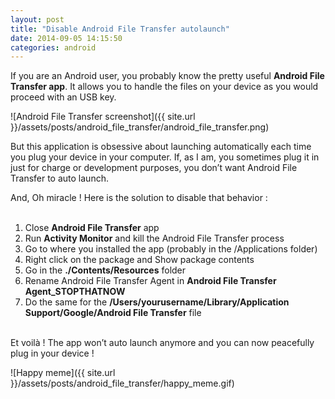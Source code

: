 ```yaml
---
layout: post
title: "Disable Android File Transfer autolaunch"
date: 2014-09-05 14:15:50
categories: android
---
```



If you are an Android user, you probably know the pretty useful **Android File Transfer app**. It allows you to handle the files on your device as you would proceed with an USB key.

![Android File Transfer screenshot]({{ site.url }}/assets/posts/android_file_transfer/android_file_transfer.png)

But this application is obsessive about launching automatically each time you plug your device in your computer. If, as I am, you sometimes plug it in just for charge or development purposes, you don’t want Android File Transfer to auto launch.

And, Oh miracle ! Here is the solution to disable that behavior :
<br /><br />

  1. Close **Android File Transfer** app
  2. Run **Activity Monitor** and kill the Android File Transfer process
  3. Go to where you installed the app (probably in the /Applications folder)
  4. Right click on the package and Show package contents
  5. Go in the **./Contents/Resources** folder
  6. Rename Android File Transfer Agent in **Android File Transfer Agent_STOPTHATNOW**
  7. Do the same for the **/Users/yourusername/Library/Application Support/Google/Android File Transfer** file

<br />
Et voilà ! The app won’t auto launch anymore and you can now peacefully plug in your device !

![Happy meme]({{ site.url }}/assets/posts/android_file_transfer/happy_meme.gif)
